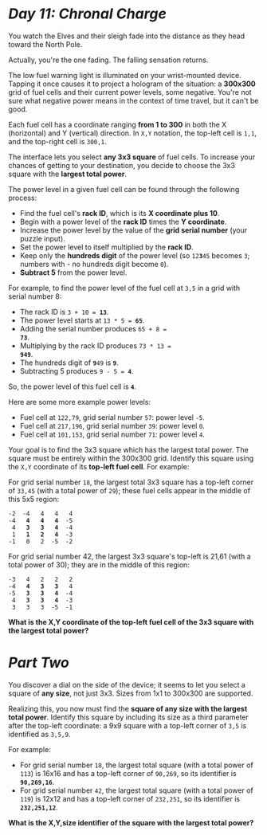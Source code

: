 # ***Day 11: Chronal Charge***

You watch the Elves and their sleigh fade into the distance as they head toward the North Pole.

Actually, you're the one fading. The falling sensation returns.

The low fuel warning light is illuminated on your wrist-mounted device. Tapping it once causes it to project a hologram of the situation: a **300x300** grid of fuel cells and their current power levels, some negative. You're not sure what negative power means in the context of time travel, but it can't be good.

Each fuel cell has a coordinate ranging **from 1 to 300** in both the X (horizontal) and Y (vertical) direction. In `X,Y` notation, the top-left cell is `1,1`, and the top-right cell is `300,1`.

The interface lets you select **any 3x3 square** of fuel cells. To increase your chances of getting to your destination, you decide to choose the 3x3 square with the **largest total power**.

The power level in a given fuel cell can be found through the following process:

- Find the fuel cell's **rack ID**, which is its **X coordinate plus 10**.
- Begin with a power level of the **rack ID** times the **Y coordinate**.
- Increase the power level by the value of the **grid serial number** (your puzzle input).
- Set the power level to itself multiplied by the **rack ID**.
- Keep only the **hundreds digit** of the power level (so <code>12<b>3</b>45</code> becomes `3`; numbers with - no hundreds digit become `0`).
- **Subtract 5** from the power level.

For example, to find the power level of the fuel cell at `3,5` in a grid with serial number 8:

- The rack ID is <code>3 + 10 = <b>13</b></code>.
- The power level starts at <code>13 * 5 = <b>65</b></code>.
- Adding the serial number produces <code>65 + 8 = <b>73</b></code>.
- Multiplying by the rack ID produces <code>73 * 13 = <b>949</b></code>.
- The hundreds digit of <code><b>9</b>49</code> is **`9`**.
- Subtracting 5 produces <code>9 - 5 = <b>4</b></code>.

So, the power level of this fuel cell is **`4`**.

Here are some more example power levels:

- Fuel cell at  `122,79`, grid serial number `57`: power level `-5`.
- Fuel cell at `217,196`, grid serial number `39`: power level  `0`.
- Fuel cell at `101,153`, grid serial number `71`: power level  `4`.

Your goal is to find the 3x3 square which has the largest total power. The square must be entirely within the 300x300 grid. Identify this square using the `X,Y` coordinate of its **top-left fuel cell**. For example:

For grid serial number `18`, the largest total 3x3 square has a top-left corner of `33,45` (with a total power of `29`); these fuel cells appear in the middle of this 5x5 region:
<pre><code>-2  -4   4   4   4
-4   <b>4   4   4</b>  -5
 4   <b>3   3   4</b>  -4
 1   <b>1   2   4</b>  -3
-1   0   2  -5  -2
</code></pre>
For grid serial number 42, the largest 3x3 square's top-left is 21,61 (with a total power of 30); they are in the middle of this region:
<pre><code>-3   4   2   2   2
-4   <b>4   3   3</b>   4
-5   <b>3   3   4</b>  -4
 4   <b>3   3   4</b>  -3
 3   3   3  -5  -1
</code></pre>

**What is the X,Y coordinate of the top-left fuel cell of the 3x3 square with the largest total power?**

# ***Part Two***

You discover a dial on the side of the device; it seems to let you select a square of **any size**, not just 3x3. Sizes from 1x1 to 300x300 are supported.

Realizing this, you now must find the **square of any size with the largest total power**. Identify this square by including its size as a third parameter after the top-left coordinate: a 9x9 square with a top-left corner of `3,5` is identified as `3,5,9`.

For example:

- For grid serial number `18`, the largest total square (with a total power of `113`) is 16x16 and has a top-left corner of `90,269`, so its identifier is **`90,269,16`**.
- For grid serial number `42`, the largest total square (with a total power of `119`) is 12x12 and has a top-left corner of `232,251`, so its identifier is **`232,251,12`**.

**What is the X,Y,size identifier of the square with the largest total power?**